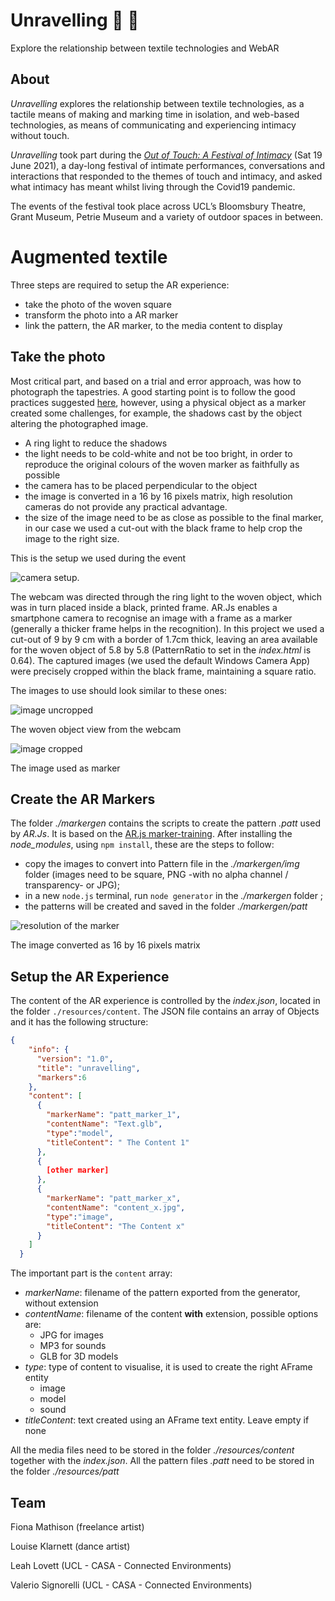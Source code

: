 # Unravelling :iphone: :yarn:

Explore the relationship between textile technologies and WebAR

## About

_Unravelling_ explores the relationship between textile technologies, as a tactile means of making and marking time in isolation, and web-based technologies, as means of communicating and experiencing intimacy without touch.

_Unravelling_ took part during the [_Out of Touch: A Festival of Intimacy_](https://www.ucl.ac.uk/culture/whats-on/festival-intimacy) (Sat 19 June 2021), a day-long festival of intimate performances, conversations and interactions that responded to the themes of touch and intimacy, and asked what intimacy has meant whilst living through the Covid19 pandemic.

The events of the festival took place across UCL’s Bloomsbury Theatre, Grant Museum, Petrie Museum and a variety of outdoor spaces in between.

# Augmented textile

Three steps are required to setup the AR experience:

- take the photo of the woven square
- transform the photo into a AR marker
- link the pattern, the AR marker, to the media content to display

## Take the photo

Most critical part, and based on a trial and error approach, was how to photograph the tapestries. A good starting point is to follow the good practices suggested [here](https://medium.com/chialab-open-source/10-tips-to-enhance-your-ar-js-app-8b44c6faffca), however, using a physical object as a marker created some challenges, for example, the shadows cast by the object altering the photographed image. 

- A ring light to reduce the shadows
- the light needs to be cold-white and not be too bright, in order to reproduce the original colours of the woven marker as faithfully as possible
- the camera has to be placed perpendicular to the object
- the image is converted in a 16 by 16 pixels matrix, high resolution cameras do not provide any practical advantage.
- the size of the image need to be as close as possible to the final marker, in our case we used a cut-out with the black frame to help crop the image to the right size.

This is the setup we used during the event

![camera setup](./imgs/camera_setup.jpg).

The webcam was directed through the ring light to the woven object, which was in turn placed inside a black, printed frame. AR.Js enables a smartphone camera to recognise an image with a frame as a marker (generally a thicker frame helps in the recognition). In this project we used a cut-out of 9 by 9 cm with a border of 1.7cm thick, leaving an area available for the woven object of 5.8 by 5.8 (PatternRatio to set in the _index.html_ is 0.64). The captured images (we used the default Windows Camera App) were precisely cropped within the black frame, maintaining a square ratio.

The images to use should look similar to these ones:

![image uncropped](./imgs/img_uncropped.jpg)

The woven object view from the webcam

![image cropped](./imgs/img_cropped.jpg)

The image used as marker

## Create the AR Markers

The folder _./markergen_ contains the scripts to create the pattern _.patt_ used by _AR.Js_. It is based on the [AR.js marker-training](https://github.com/AR-js-org/AR.js/tree/master/three.js/examples/marker-training). After installing the _node_modules_, using `npm install`, these are the steps to follow:

- copy the images to convert into Pattern file in the _./markergen/img_ folder (images need to be square, PNG -with no alpha channel / transparency- or JPG);
- in a new `node.js` terminal, run `node generator` in the _./markergen_ folder ;
- the patterns will be created and saved in the folder _./markergen/patt_

![resolution of the marker](./imgs/P_17_px.jpg)

The image converted as 16 by 16 pixels matrix

## Setup the AR Experience

The content of the AR experience is controlled by the _index.json_, located in the folder `./resources/content`. The JSON file contains an array of Objects and it has the following structure:

``` json
{
    "info": {
      "version": "1.0",
      "title": "unravelling",
      "markers":6
    },
    "content": [
      {
        "markerName": "patt_marker_1",
        "contentName": "Text.glb",
        "type":"model",
        "titleContent": " The Content 1"
      },
      {
        [other marker]
      },
      {
        "markerName": "patt_marker_x",
        "contentName": "content_x.jpg",
        "type":"image",
        "titleContent": "The Content x"
      }
    ]
  }
```

The important part is the `content` array:

- _markerName_: filename of the pattern exported from the generator, without extension
- _contentName_: filename of the content __with__ extension, possible options are:
  - JPG for images
  - MP3 for sounds
  - GLB for 3D models
- _type_: type of content to visualise, it is used to create the right AFrame entity
  - image
  - model
  - sound
- _titleContent_: text created using an AFrame text entity. Leave empty if none

All the media files need to be stored in the folder _./resources/content_ together with the _index.json_. All the pattern files _.patt_ need to be stored in the folder _./resources/patt_

## Team

Fiona Mathison (freelance artist)

Louise Klarnett (dance artist)

Leah Lovett (UCL - CASA - Connected Environments)

Valerio Signorelli (UCL - CASA - Connected Environments)
